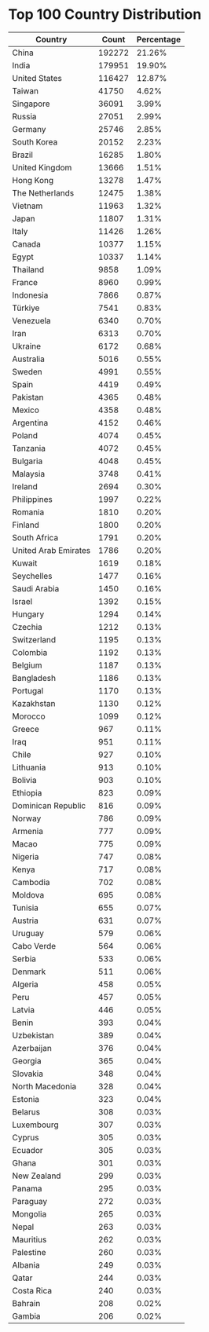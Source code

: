 # Top 100 Country Distribution
| Country | Count | Percentage |
|----|----|----|
| China | 192272 | 21.26% |
| India | 179951 | 19.90% |
| United States | 116427 | 12.87% |
| Taiwan | 41750 | 4.62% |
| Singapore | 36091 | 3.99% |
| Russia | 27051 | 2.99% |
| Germany | 25746 | 2.85% |
| South Korea | 20152 | 2.23% |
| Brazil | 16285 | 1.80% |
| United Kingdom | 13666 | 1.51% |
| Hong Kong | 13278 | 1.47% |
| The Netherlands | 12475 | 1.38% |
| Vietnam | 11963 | 1.32% |
| Japan | 11807 | 1.31% |
| Italy | 11426 | 1.26% |
| Canada | 10377 | 1.15% |
| Egypt | 10337 | 1.14% |
| Thailand | 9858 | 1.09% |
| France | 8960 | 0.99% |
| Indonesia | 7866 | 0.87% |
| Türkiye | 7541 | 0.83% |
| Venezuela | 6340 | 0.70% |
| Iran | 6313 | 0.70% |
| Ukraine | 6172 | 0.68% |
| Australia | 5016 | 0.55% |
| Sweden | 4991 | 0.55% |
| Spain | 4419 | 0.49% |
| Pakistan | 4365 | 0.48% |
| Mexico | 4358 | 0.48% |
| Argentina | 4152 | 0.46% |
| Poland | 4074 | 0.45% |
| Tanzania | 4072 | 0.45% |
| Bulgaria | 4048 | 0.45% |
| Malaysia | 3748 | 0.41% |
| Ireland | 2694 | 0.30% |
| Philippines | 1997 | 0.22% |
| Romania | 1810 | 0.20% |
| Finland | 1800 | 0.20% |
| South Africa | 1791 | 0.20% |
| United Arab Emirates | 1786 | 0.20% |
| Kuwait | 1619 | 0.18% |
| Seychelles | 1477 | 0.16% |
| Saudi Arabia | 1450 | 0.16% |
| Israel | 1392 | 0.15% |
| Hungary | 1294 | 0.14% |
| Czechia | 1212 | 0.13% |
| Switzerland | 1195 | 0.13% |
| Colombia | 1192 | 0.13% |
| Belgium | 1187 | 0.13% |
| Bangladesh | 1186 | 0.13% |
| Portugal | 1170 | 0.13% |
| Kazakhstan | 1130 | 0.12% |
| Morocco | 1099 | 0.12% |
| Greece | 967 | 0.11% |
| Iraq | 951 | 0.11% |
| Chile | 927 | 0.10% |
| Lithuania | 913 | 0.10% |
| Bolivia | 903 | 0.10% |
| Ethiopia | 823 | 0.09% |
| Dominican Republic | 816 | 0.09% |
| Norway | 786 | 0.09% |
| Armenia | 777 | 0.09% |
| Macao | 775 | 0.09% |
| Nigeria | 747 | 0.08% |
| Kenya | 717 | 0.08% |
| Cambodia | 702 | 0.08% |
| Moldova | 695 | 0.08% |
| Tunisia | 655 | 0.07% |
| Austria | 631 | 0.07% |
| Uruguay | 579 | 0.06% |
| Cabo Verde | 564 | 0.06% |
| Serbia | 533 | 0.06% |
| Denmark | 511 | 0.06% |
| Algeria | 458 | 0.05% |
| Peru | 457 | 0.05% |
| Latvia | 446 | 0.05% |
| Benin | 393 | 0.04% |
| Uzbekistan | 389 | 0.04% |
| Azerbaijan | 376 | 0.04% |
| Georgia | 365 | 0.04% |
| Slovakia | 348 | 0.04% |
| North Macedonia | 328 | 0.04% |
| Estonia | 323 | 0.04% |
| Belarus | 308 | 0.03% |
| Luxembourg | 307 | 0.03% |
| Cyprus | 305 | 0.03% |
| Ecuador | 305 | 0.03% |
| Ghana | 301 | 0.03% |
| New Zealand | 299 | 0.03% |
| Panama | 295 | 0.03% |
| Paraguay | 272 | 0.03% |
| Mongolia | 265 | 0.03% |
| Nepal | 263 | 0.03% |
| Mauritius | 262 | 0.03% |
| Palestine | 260 | 0.03% |
| Albania | 249 | 0.03% |
| Qatar | 244 | 0.03% |
| Costa Rica | 240 | 0.03% |
| Bahrain | 208 | 0.02% |
| Gambia | 206 | 0.02% |
